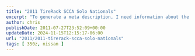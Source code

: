 ```yaml
---
title: "2011 TireRack SCCA Solo Nationals"
excerpt: "To generate a meta description, I need information about the content of the blog post. Could you please provide more details about the blog post?"
author: chris
publishDate: 2011-07-27T23:52:09+00:00
updateDate: 2024-11-15T12:15:17-06:00
url: "2011/2011-tirerack-scca-solo-nationals"
tags: [ 350z, nissan ]
---
```




